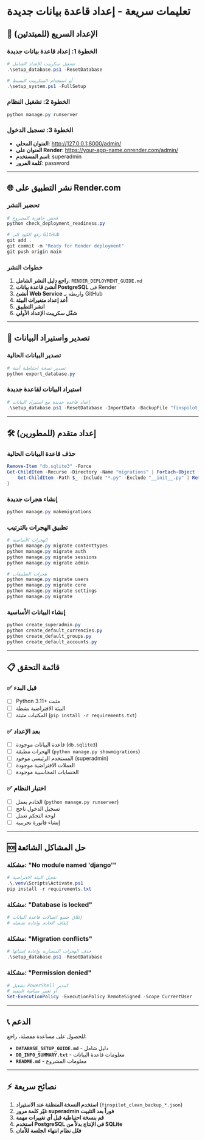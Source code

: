 # تعليمات سريعة - إعداد قاعدة بيانات جديدة

## 🚀 الإعداد السريع (للمبتدئين)

### الخطوة 1: إعداد قاعدة بيانات جديدة
```powershell
# تشغيل سكريبت الإعداد الشامل
.\setup_database.ps1 -ResetDatabase

# أو استخدام السكريبت البسيط
.\setup_system.ps1 -FullSetup
```

### الخطوة 2: تشغيل النظام
```powershell
python manage.py runserver
```

### الخطوة 3: تسجيل الدخول
- **العنوان المحلي**: http://127.0.0.1:8000/admin/
- **العنوان على Render**: https://your-app-name.onrender.com/admin/
- **اسم المستخدم**: superadmin
- **كلمة المرور**: password

---

## 🌐 نشر التطبيق على Render.com

### تحضير النشر
```powershell
# فحص جاهزية المشروع
python check_deployment_readiness.py

# رفع الكود إلى GitHub
git add .
git commit -m "Ready for Render deployment"
git push origin main
```

### خطوات النشر
1. **راجع دليل النشر الشامل**: `RENDER_DEPLOYMENT_GUIDE.md`
2. **أنشئ قاعدة بيانات PostgreSQL** في Render
3. **أنشئ Web Service** واربطه بـ GitHub
4. **أعد إعداد متغيرات البيئة**
5. **انشر التطبيق**
6. **شغّل سكريبت الإعداد الأولي**

---

## 🔄 تصدير واستيراد البيانات

### تصدير البيانات الحالية
```powershell
# تصدير نسخة احتياطية آمنة
python export_database.py
```

### استيراد البيانات لقاعدة جديدة
```powershell
# إعداد قاعدة جديدة مع استيراد البيانات
.\setup_database.ps1 -ResetDatabase -ImportData -BackupFile "finspilot_clean_backup_YYYYMMDD_HHMMSS.json"
```

---

## 🛠️ إعداد متقدم (للمطورين)

### حذف قاعدة البيانات الحالية
```powershell
Remove-Item "db.sqlite3" -Force
Get-ChildItem -Recurse -Directory -Name "migrations" | ForEach-Object {
    Get-ChildItem -Path $_ -Include "*.py" -Exclude "__init__.py" | Remove-Item -Force
}
```

### إنشاء هجرات جديدة
```powershell
python manage.py makemigrations
```

### تطبيق الهجرات بالترتيب
```powershell
# الهجرات الأساسية
python manage.py migrate contenttypes
python manage.py migrate auth
python manage.py migrate sessions  
python manage.py migrate admin

# هجرات التطبيقات
python manage.py migrate users
python manage.py migrate core
python manage.py migrate settings
python manage.py migrate
```

### إنشاء البيانات الأساسية
```powershell
python create_superadmin.py
python create_default_currencies.py
python create_default_groups.py
python create_default_accounts.py
```

---

## 📋 قائمة التحقق

### ✅ قبل البدء
- [ ] Python 3.11+ مثبت
- [ ] البيئة الافتراضية نشطة
- [ ] المكتبات مثبتة (`pip install -r requirements.txt`)

### ✅ بعد الإعداد
- [ ] قاعدة البيانات موجودة (`db.sqlite3`)
- [ ] الهجرات مطبقة (`python manage.py showmigrations`)
- [ ] المستخدم الرئيسي موجود (superadmin)
- [ ] العملات الافتراضية موجودة
- [ ] الحسابات المحاسبية موجودة

### ✅ اختبار النظام
- [ ] الخادم يعمل (`python manage.py runserver`)
- [ ] تسجيل الدخول ناجح
- [ ] لوحة التحكم تعمل
- [ ] إنشاء فاتورة تجريبية

---

## 🆘 حل المشاكل الشائعة

### مشكلة: "No module named 'django'"
```powershell
# تفعيل البيئة الافتراضية
.\.venv\Scripts\Activate.ps1
pip install -r requirements.txt
```

### مشكلة: "Database is locked"
```powershell
# إغلاق جميع اتصالات قاعدة البيانات
# إيقاف الخادم وإعادة تشغيله
```

### مشكلة: "Migration conflicts"
```powershell
# حذف الهجرات المتضاربة وإعادة إنشائها
.\setup_database.ps1 -ResetDatabase
```

### مشكلة: "Permission denied"
```powershell
# تشغيل PowerShell كمدير
# أو تغيير سياسة التنفيذ
Set-ExecutionPolicy -ExecutionPolicy RemoteSigned -Scope CurrentUser
```

---

## 📞 الدعم

للحصول على مساعدة مفصلة، راجع:
- **`DATABASE_SETUP_GUIDE.md`** - دليل شامل
- **`DB_INFO_SUMMARY.txt`** - معلومات قاعدة البيانات
- **`README.md`** - معلومات المشروع

---

## ⚡ نصائح سريعة

1. **استخدم النسخة المنظفة عند الاستيراد** (`finspilot_clean_backup_*.json`)
2. **غيّر كلمة مرور superadmin فوراً بعد التثبيت**
3. **قم بنسخة احتياطية قبل أي تغييرات مهمة**
4. **استخدم PostgreSQL في الإنتاج بدلاً من SQLite**
5. **فعّل نظام انتهاء الجلسة للأمان**
